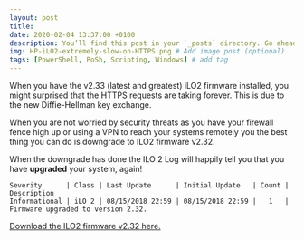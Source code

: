 ```yaml
---
layout: post
title: 
date: 2020-02-04 13:37:00 +0100
description: You’ll find this post in your `_posts` directory. Go ahead and edit it and re-build the site to see your changes. # Add post description (optional)
img: HP-iLO2-extremely-slow-on-HTTPS.png # Add image post (optional)
tags: [PowerShell, PoSh, Scripting, Windows] # add tag
---
```

When you have the v2.33 (latest and greatest) iLO2 firmware installed, you might surprised that the HTTPS requests are taking forever. This is due to the new Diffie-Hellman key exchange.

When you are not worried by security threats as you have your firewall fence high up or using a VPN to reach your systems remotely you the best thing you can do is downgrade to ILO2 firmware v2.32.

When the downgrade has done the ILO 2 Log will happily tell you that you have **upgraded** your system, again!

```
Severity      | Class | Last Update      | Initial Update   | Count | Description
Informational | iLO 2 | 08/15/2018 22:59 | 08/15/2018 22:59 |   1   | Firmware upgraded to version 2.32. 
```

[Download the ILO2 firmware v2.32 here.](/assets/bin/hp-firmware-ilo2-2.32-1.1.zip)
